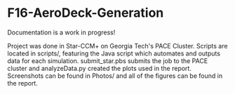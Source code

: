 # F16-AeroDeck-Generation
Documentation is a work in progress!

Project was done in Star-CCM+ on Georgia Tech's PACE Cluster. Scripts are located in scripts/, featuring the Java script which automates and outputs data for each simulation. submit_star.pbs submits the job to the PACE cluster and analyzeData.py created the plots used in the report. Screenshots can be found in Photos/ and all of the figures can be found in the report.
